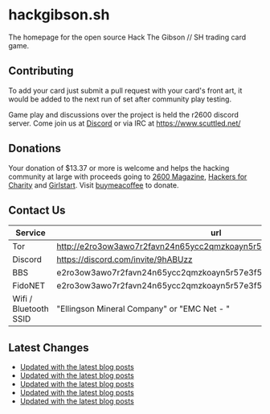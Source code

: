 # hackgibson.sh
The homepage for the open source Hack The Gibson // SH trading card game.


## Contributing

To add your card just submit a pull request with your card's front art, it would be added to the next run of set after community play testing.

Game play and discussions over the project is held the r2600 discord server. Come join us at [Discord](https://discord.com/invite/9hABUzz) or via IRC at https://www.scuttled.net/


## Donations

Your donation of $13.37 or more is welcome and helps the hacking community at large with proceeds going to [2600 Magazine](https://2600.com/), [Hackers for Charity](https://hackersforcharity.org) and [Girlstart](https://girlstart.org).  Visit [buymeacoffee](https://www.buymeacoffee.com/hackgibson.sh) to donate.


## Contact Us

Service | url
-|-
Tor | http://e2ro3ow3awo7r2favn24n65ycc2qmzkoayn5r57e3f56nvjwdcgg32ad.onion
Discord | https://discord.com/invite/9hABUzz
BBS | e2ro3ow3awo7r2favn24n65ycc2qmzkoayn5r57e3f56nvjwdcgg32ad.onion:23
FidoNET | e2ro3ow3awo7r2favn24n65ycc2qmzkoayn5r57e3f56nvjwdcgg32ad.onion:24554
Wifi / Bluetooth SSID | "Ellingson Mineral Company" or "EMC Net - <fidonet address>"

## Latest Changes
<!-- BLOG-POST-LIST:START -->
- [Updated with the latest blog posts](https://github.com/DFW2600/hackgibson.sh/commit/e77a36af37d609e27e9547e4f7f6db9295e03991)
- [Updated with the latest blog posts](https://github.com/DFW2600/hackgibson.sh/commit/56f7b0d78a89d44de176deac12e996221be1ef1b)
- [Updated with the latest blog posts](https://github.com/DFW2600/hackgibson.sh/commit/e244c81ab83985e50e3c7851bf122111dbae613a)
- [Updated with the latest blog posts](https://github.com/DFW2600/hackgibson.sh/commit/da9f116c16d2b3fda00bc0b8538e9323dbf45e00)
- [Updated with the latest blog posts](https://github.com/DFW2600/hackgibson.sh/commit/3c512374702b6e3900e7992c4c2e0d820e6f325a)
<!-- BLOG-POST-LIST:END -->
